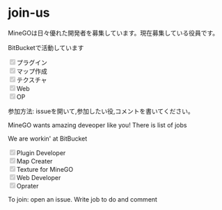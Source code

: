 # join-us
<p>MineGOは日々優れた開発者を募集しています。現在募集している役員です。<br /></p>
<p>BitBucketで活動しています</p>
<input type="checkbox" id='checkoff' disabled='disabled' checked='checked'>プラグイン<br />
<input type="checkbox" id='checkon' disabled='disabled' checked='checked'>マップ作成<br />
<input type="checkbox" id='checkoff' disabled='disabled' checked='checked'>テクスチャ<br />
<input type="checkbox" id='checkon' disabled='disabled' checked='checked'>Web<br />
<input type="checkbox" id='checkon' disabled='disabled' checked='checked'>OP<br />

参加方法: issueを開いて,参加したい役,コメントを書いてください。

<p>MineGO wants amazing deveoper like you! There is list of jobs</p>
<p>We are workin' at BitBucket</p>
<input type="checkbox" id='checkoff' disabled='disabled' checked='checked'>Plugin Developer<br />
<input type="checkbox" id='checkon' disabled='disabled' checked='checked'>Map Creater<br />
<input type="checkbox" id='checkoff' disabled='disabled' checked='checked'>Texture for MineGO<br />
<input type="checkbox" id='checkon' disabled='disabled' checked='checked'>Web Developer<br />
<input type="checkbox" id='checkon' disabled='disabled' checked='checked'>Oprater<br />

To join: open an issue. Write job to do and comment
